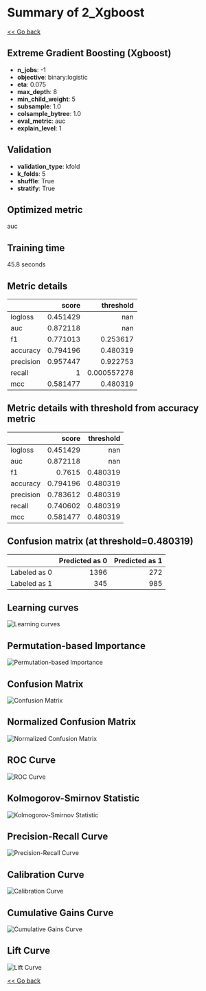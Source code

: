 # Summary of 2_Xgboost

[<< Go back](../README.md)


## Extreme Gradient Boosting (Xgboost)
- **n_jobs**: -1
- **objective**: binary:logistic
- **eta**: 0.075
- **max_depth**: 8
- **min_child_weight**: 5
- **subsample**: 1.0
- **colsample_bytree**: 1.0
- **eval_metric**: auc
- **explain_level**: 1

## Validation
 - **validation_type**: kfold
 - **k_folds**: 5
 - **shuffle**: True
 - **stratify**: True

## Optimized metric
auc

## Training time

45.8 seconds

## Metric details
|           |    score |     threshold |
|:----------|---------:|--------------:|
| logloss   | 0.451429 | nan           |
| auc       | 0.872118 | nan           |
| f1        | 0.771013 |   0.253617    |
| accuracy  | 0.794196 |   0.480319    |
| precision | 0.957447 |   0.922753    |
| recall    | 1        |   0.000557278 |
| mcc       | 0.581477 |   0.480319    |


## Metric details with threshold from accuracy metric
|           |    score |   threshold |
|:----------|---------:|------------:|
| logloss   | 0.451429 |  nan        |
| auc       | 0.872118 |  nan        |
| f1        | 0.7615   |    0.480319 |
| accuracy  | 0.794196 |    0.480319 |
| precision | 0.783612 |    0.480319 |
| recall    | 0.740602 |    0.480319 |
| mcc       | 0.581477 |    0.480319 |


## Confusion matrix (at threshold=0.480319)
|              |   Predicted as 0 |   Predicted as 1 |
|:-------------|-----------------:|-----------------:|
| Labeled as 0 |             1396 |              272 |
| Labeled as 1 |              345 |              985 |

## Learning curves
![Learning curves](learning_curves.png)

## Permutation-based Importance
![Permutation-based Importance](permutation_importance.png)
## Confusion Matrix

![Confusion Matrix](confusion_matrix.png)


## Normalized Confusion Matrix

![Normalized Confusion Matrix](confusion_matrix_normalized.png)


## ROC Curve

![ROC Curve](roc_curve.png)


## Kolmogorov-Smirnov Statistic

![Kolmogorov-Smirnov Statistic](ks_statistic.png)


## Precision-Recall Curve

![Precision-Recall Curve](precision_recall_curve.png)


## Calibration Curve

![Calibration Curve](calibration_curve_curve.png)


## Cumulative Gains Curve

![Cumulative Gains Curve](cumulative_gains_curve.png)


## Lift Curve

![Lift Curve](lift_curve.png)



[<< Go back](../README.md)
